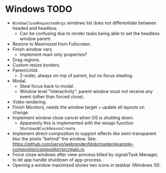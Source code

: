 # Windows TODO

* `WindowCloseRequestedArgs` windows list does not differentiate between headed and headless.
    - Can be confusing due to render tasks being able to set the headless window parent.
* Restore to Maximized from Fullscreen.
* Finish window vars.
    - Implement read-only properties?
* Drag regions.
* Custom resize borders.
* Parent/child.
    - Z-order, always on-top of parent, but no focus stealing.
* Modal.
    - Steal focus back to modal.
    - Window level "interactivity", parent window must not receive any event (other than forced close).
* Video rendering.
* Finish Monitors, needs the window target + update all layouts on change.
* Implement window close cancel when OS is shutting down.
    - Apparently this is implemented with the winapi function `ShutdownBlockReasonCreate`
* Implement direct-composition to support effects like semi-transparent blur the pixels "behind" the window.
        See: https://github.com/servo/webrender/blob/master/example-compositor/compositor/src/main.rs
* Force close windows after view-process killed by signal/Task Manager, to let app handle shutdown of app-process.
* Opening a window maximized shows two icons in taskbar (Windows 10).